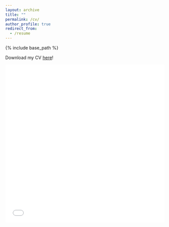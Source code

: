 ```yaml
---
layout: archive
title: ""
permalink: /cv/
author_profile: true
redirect_from:
  - /resume
---
```


{% include base_path %}

Download my CV [here](/nadjavanthoff.github.io//files/CV_Nadja_vantHoff.pdf)!

<iframe src="/nadjavanthoff.github.io//files/CV_Nadja_vantHoff.pdf" width="100%" height="500" frameborder="no" border="0" marginwidth="0" marginheight="0"></iframe>



